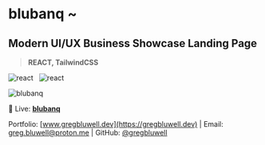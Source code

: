 # blubanq ~
## Modern UI/UX Business Showcase Landing Page

> **REACT, TailwindCSS**

![react](https://i.ibb.co/Rvzz0xZ/react.png) &nbsp;
![react](https://i.ibb.co/0t3G8B0/tailwind.png)

![blubanq](https://i.ibb.co/7Nmdw8m/screenshot-1.png)


🔴 Live: [**blubanq**](https://www.gregbluwell.dev/)

Portfolio: [www.gregbluwell.dev](https://gregbluwell.dev) | Email: greg.bluwell@proton.me | GitHub: [@gregbluwell](https://github.com/GregBluwell)

